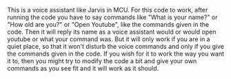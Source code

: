 This is a voice assistant like Jarvis in MCU. For this code to work, after running the code you have to say commands like "What is your name?" or "How old are you?" or "Open Youtube",
like the commands given in the code. Then it will reply its name as a voice assistant would or would open youtube or what your command was. But it will only work if you are in a quiet
place, so that it won't disturb the voice commands and only if you give the commands given in the code. If you wish for it to work the way you want it to, then you might try to modify 
the code a bit and give your own commands as you see fit and it will work as it should.

